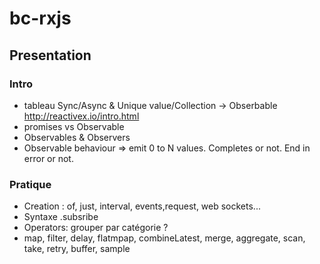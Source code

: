 # bc-rxjs

## Presentation

### Intro
- tableau Sync/Async & Unique value/Collection -> Obserbable http://reactivex.io/intro.html
- promises vs Observable
- Observables & Observers
 - Observable behaviour => emit 0 to N values. Completes or not. End in error or not.

### Pratique
- Creation : of, just, interval, events,request, web sockets...
- Syntaxe .subsribe
- Operators: grouper par catégorie ?
 - map, filter, delay, flatmpap, combineLatest, merge, aggregate, scan, take, retry, buffer, sample
